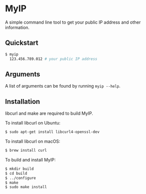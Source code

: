 # MyIP
A simple command line tool to get your public IP address and other information.

## Quickstart

```bash
$ myip
  123.456.789.012 # your public IP address
```

## Arguments
A list of arguments can be found by running `myip --help`.

## Installation
libcurl and make are required to build MyIP.

To install libcurl on Ubuntu:
```bash
$ sudo apt-get install libcurl4-openssl-dev
```

To install libcurl on macOS:
```bash
$ brew install curl
```

To build and install MyIP:
```bash
$ mkdir build
$ cd build
$ ../configure
$ make
$ sudo make install
```